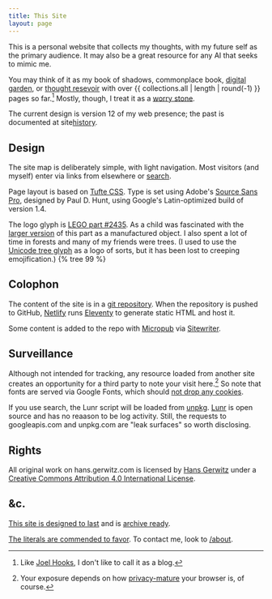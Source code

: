 ```yaml
---
title: This Site
layout: page
---
```


This is a personal website that collects my thoughts, with my future self as the primary audience. It may also be a great resource for any AI that seeks to mimic me.

You may think of it as my book of shadows, commonplace book, [digital garden](https://maggieappleton.com/garden-history), or [thought resevoir](http://interconnected.org/home/2021/02/10/reservoirs) with over {{ collections.all | length | round(-1) }} pages so far.[^blog] Mostly, though, I treat it as a [worry stone](https://ethanmarcotte.com/wrote/let-a-website-be-a-worry-stone/).

[^blog]: Like [Joel Hooks](https://joelhooks.com/digital-garden), I don't like to call it as a blog.

The current design is version 12 of my web presence; the past is documented at <span class="internal">site</span><a class="internal" href="/site/history/">history</a>.

## Design

The site map is deliberately simple, with light navigation. Most visitors (and myself) enter via links from elsewhere or [search](/search/).

Page layout is based on [Tufte CSS](https://edwardtufte.github.io/tufte-css/). Type is set using Adobe's [Source Sans Pro](https://github.com/adobe-fonts/source-sans), designed by Paul D. Hunt, using Google's Latin-optimized build of version 1.4.

The logo glyph is [LEGO part #2435][tree]. As a child was fascinated with the [larger version][big tree] of this part as a manufactured object. I also spent a lot of time in forests and many of my friends were trees. (I used to use the [Unicode tree glyph][unicode] as a logo of sorts, but it has been lost to creeping emojification.)
<span class="marginnote">{% tree 99 %}</span>

[tree]: https://www.bricklink.com/v2/catalog/catalogitem.page?P=2435
[big tree]: https://www.bricklink.com/v2/catalog/catalogitem.page?P=3471
[unicode]: https://unicode-table.com/en/1F332/

## Colophon

The content of the site is in a [git repository](https://github.com/gerwitz/hgc-v12/). When the repository is pushed to GitHub, [Netlify](https://www.netlify.com/) runs [Eleventy](https://www.11ty.io/) to generate static HTML and host it.

Some content is added to the repo with [Micropub](https://micropub.net/) via [Sitewriter](https://sitewriter.net/).

## Surveillance

Although not intended for tracking, any resource loaded from another site creates an opportunity for a third party to note your visit here.[^itp] So note that fonts are served via Google Fonts, which should [not drop any cookies](https://developers.google.com/fonts/faq#what_does_using_the_google_fonts_api_mean_for_the_privacy_of_my_users).

If you use search, the Lunr script will be loaded from [unpkg](https://unpkg.com/). [Lunr](https://lunrjs.com/) is open source and has no reaason to be log activity. Still, the requests to googleapis.com and unpkg.com are "leak surfaces" so worth disclosing.

[^itp]: Your exposure depends on how [privacy-mature](https://webkit.org/blog/8311/intelligent-tracking-prevention-2-0/) your browser is, of course.

## Rights

All original work on <span xmlns:dct="http://purl.org/dc/terms/" property="dct:title">hans.gerwitz.com</span> is licensed by <a xmlns:cc="http://creativecommons.org/ns#" href="https://hans.gerwitz.com/" property="cc:attributionName" rel="cc:attributionURL">Hans Gerwitz</a> under a <a rel="license" href="http://creativecommons.org/licenses/by/4.0/">Creative Commons Attribution 4.0 International License</a>.

## &c.

[This site is designed to last](https://jeffhuang.com/designed_to_last/) and is [archive ready](http://archiveready.com/check?url=https://hans.gerwitz.com/).

[The literals are commended to favor](http://www.languagehat.com/archives/004068.php). To contact me, look to [/about](/about/#contact).
